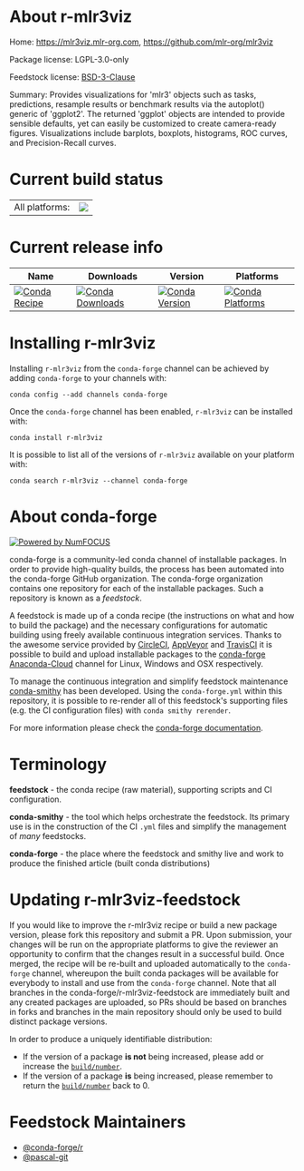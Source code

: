 About r-mlr3viz
===============

Home: https://mlr3viz.mlr-org.com, https://github.com/mlr-org/mlr3viz

Package license: LGPL-3.0-only

Feedstock license: [BSD-3-Clause](https://github.com/conda-forge/r-mlr3viz-feedstock/blob/master/LICENSE.txt)

Summary: Provides visualizations for 'mlr3' objects such as tasks, predictions, resample results or benchmark results via the autoplot() generic of 'ggplot2'. The returned 'ggplot' objects are intended to provide sensible defaults, yet can easily be customized to create camera-ready figures. Visualizations include barplots, boxplots, histograms, ROC curves, and Precision-Recall curves.

Current build status
====================


<table><tr><td>All platforms:</td>
    <td>
      <a href="https://dev.azure.com/conda-forge/feedstock-builds/_build/latest?definitionId=11722&branchName=master">
        <img src="https://dev.azure.com/conda-forge/feedstock-builds/_apis/build/status/r-mlr3viz-feedstock?branchName=master">
      </a>
    </td>
  </tr>
</table>

Current release info
====================

| Name | Downloads | Version | Platforms |
| --- | --- | --- | --- |
| [![Conda Recipe](https://img.shields.io/badge/recipe-r--mlr3viz-green.svg)](https://anaconda.org/conda-forge/r-mlr3viz) | [![Conda Downloads](https://img.shields.io/conda/dn/conda-forge/r-mlr3viz.svg)](https://anaconda.org/conda-forge/r-mlr3viz) | [![Conda Version](https://img.shields.io/conda/vn/conda-forge/r-mlr3viz.svg)](https://anaconda.org/conda-forge/r-mlr3viz) | [![Conda Platforms](https://img.shields.io/conda/pn/conda-forge/r-mlr3viz.svg)](https://anaconda.org/conda-forge/r-mlr3viz) |

Installing r-mlr3viz
====================

Installing `r-mlr3viz` from the `conda-forge` channel can be achieved by adding `conda-forge` to your channels with:

```
conda config --add channels conda-forge
```

Once the `conda-forge` channel has been enabled, `r-mlr3viz` can be installed with:

```
conda install r-mlr3viz
```

It is possible to list all of the versions of `r-mlr3viz` available on your platform with:

```
conda search r-mlr3viz --channel conda-forge
```


About conda-forge
=================

[![Powered by NumFOCUS](https://img.shields.io/badge/powered%20by-NumFOCUS-orange.svg?style=flat&colorA=E1523D&colorB=007D8A)](http://numfocus.org)

conda-forge is a community-led conda channel of installable packages.
In order to provide high-quality builds, the process has been automated into the
conda-forge GitHub organization. The conda-forge organization contains one repository
for each of the installable packages. Such a repository is known as a *feedstock*.

A feedstock is made up of a conda recipe (the instructions on what and how to build
the package) and the necessary configurations for automatic building using freely
available continuous integration services. Thanks to the awesome service provided by
[CircleCI](https://circleci.com/), [AppVeyor](https://www.appveyor.com/)
and [TravisCI](https://travis-ci.com/) it is possible to build and upload installable
packages to the [conda-forge](https://anaconda.org/conda-forge)
[Anaconda-Cloud](https://anaconda.org/) channel for Linux, Windows and OSX respectively.

To manage the continuous integration and simplify feedstock maintenance
[conda-smithy](https://github.com/conda-forge/conda-smithy) has been developed.
Using the ``conda-forge.yml`` within this repository, it is possible to re-render all of
this feedstock's supporting files (e.g. the CI configuration files) with ``conda smithy rerender``.

For more information please check the [conda-forge documentation](https://conda-forge.org/docs/).

Terminology
===========

**feedstock** - the conda recipe (raw material), supporting scripts and CI configuration.

**conda-smithy** - the tool which helps orchestrate the feedstock.
                   Its primary use is in the construction of the CI ``.yml`` files
                   and simplify the management of *many* feedstocks.

**conda-forge** - the place where the feedstock and smithy live and work to
                  produce the finished article (built conda distributions)


Updating r-mlr3viz-feedstock
============================

If you would like to improve the r-mlr3viz recipe or build a new
package version, please fork this repository and submit a PR. Upon submission,
your changes will be run on the appropriate platforms to give the reviewer an
opportunity to confirm that the changes result in a successful build. Once
merged, the recipe will be re-built and uploaded automatically to the
`conda-forge` channel, whereupon the built conda packages will be available for
everybody to install and use from the `conda-forge` channel.
Note that all branches in the conda-forge/r-mlr3viz-feedstock are
immediately built and any created packages are uploaded, so PRs should be based
on branches in forks and branches in the main repository should only be used to
build distinct package versions.

In order to produce a uniquely identifiable distribution:
 * If the version of a package **is not** being increased, please add or increase
   the [``build/number``](https://conda.io/docs/user-guide/tasks/build-packages/define-metadata.html#build-number-and-string).
 * If the version of a package **is** being increased, please remember to return
   the [``build/number``](https://conda.io/docs/user-guide/tasks/build-packages/define-metadata.html#build-number-and-string)
   back to 0.

Feedstock Maintainers
=====================

* [@conda-forge/r](https://github.com/conda-forge/r/)
* [@pascal-git](https://github.com/pascal-git/)

